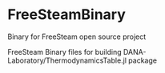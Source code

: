 # FreeSteamBinary
Binary for FreeSteam open source project

FreeSteam Binary files for building DANA-Laboratory/ThermodynamicsTable.jl package
